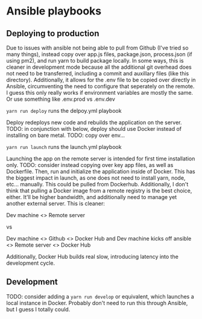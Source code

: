 # Ansible playbooks

## Deploying to production

Due to issues with ansible not being able to pull from Github (I've tried so many things), instead copy over app.js files, package.json, process.json (if using pm2), and run yarn to build package locally. In some ways, this is cleaner in development mode because all the additional git overhead does not need to be transferred, including a commit and auxillary files (like this directory). Additionally, it allows for the .env file to be copied over directly in Ansible, circumventing the need to configure that seperately on the remote. I guess this only really works if environment variables are mostly the same. Or use something like .env.prod vs .env.dev

`yarn run deploy` runs the delpoy.yml playbook

Deploy redeploys new code and rebuilds the application on the server.
TODO: in conjunction with below, deploy should use Docker instead of installing on bare metal.
TODO: copy over env...

`yarn run launch` runs the launch.yml playbook

Launching the app on the remote server is intended for first time installation only.
TODO: consider instead copying over key app files, as well as Dockerfile. Then, run and initialize the application inside of Docker. This has the biggest impact in launch, as one does not need to install yarn, node, etc... manually. This could be pulled from Dockerhub. Additionally, I don't think that pulling a Docker image from a remote registry is the best choice, either. It'll be higher bandwidth, and additionally need to manage yet another external server. This is cleaner:

Dev machine <> Remote server

vs

Dev machine <> Github <> Docker Hub
and
Dev machine kicks off ansible <> Remote server <> Docker Hub

Additionally, Docker Hub builds real slow, introducing latency into the development cycle.

## Development
TODO: consider adding a `yarn run develop` or equivalent, which launches a local instance in Docker. Probably don't need to run this through Ansible, but I guess I totally could.
